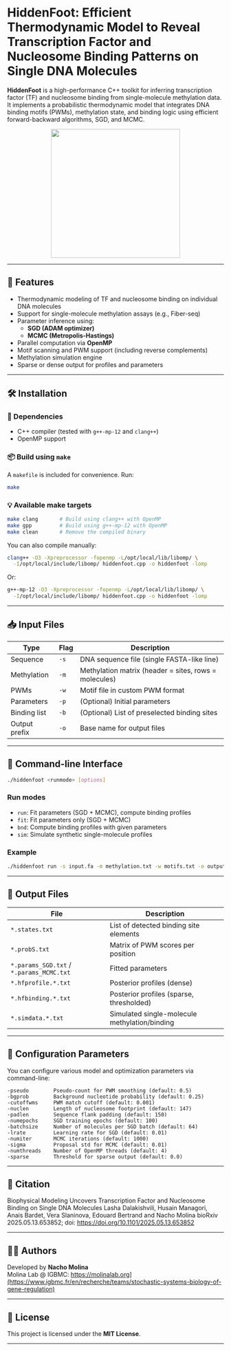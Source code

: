 # HiddenFoot: Efficient Thermodynamic Model to Reveal Transcription Factor and Nucleosome Binding Patterns on Single DNA Molecules

**HiddenFoot** is a high-performance C++ toolkit for inferring transcription factor (TF) and nucleosome binding from single-molecule methylation data. It implements a probabilistic thermodynamic model that integrates DNA binding motifs (PWMs), methylation state, and binding logic using efficient forward-backward algorithms, SGD, and MCMC.



<div align="center">
  <img src="https://github.com/MolinaLab-IGBMC/HiddenFoot/assets/34145153/d49969d7-ed83-4ad4-aa21-97eabc37ea2d" width="300" height="300">
</div>

---

## 🚀 Features

- Thermodynamic modeling of TF and nucleosome binding on individual DNA molecules
- Support for single-molecule methylation assays (e.g., Fiber-seq)
- Parameter inference using:
  - **SGD (ADAM optimizer)**
  - **MCMC (Metropolis-Hastings)**
- Parallel computation via **OpenMP**
- Motif scanning and PWM support (including reverse complements)
- Methylation simulation engine
- Sparse or dense output for profiles and parameters

---

## 🛠 Installation

### 🔧 Dependencies

- C++ compiler (tested with `g++-mp-12` and `clang++`)
- OpenMP support

### 📦 Build using `make`

A `makefile` is included for convenience. Run:

```bash
make
```

### 💡 Available make targets

```bash
make clang       # Build using clang++ with OpenMP
make gpp         # Build using g++-mp-12 with OpenMP
make clean       # Remove the compiled binary
```

You can also compile manually:

```bash
clang++ -O3 -Xpreprocessor -fopenmp -L/opt/local/lib/libomp/ \
  -I/opt/local/include/libomp/ hiddenfoot.cpp -o hiddenfoot -lomp
```

Or:

```bash
g++-mp-12 -O3 -Xpreprocessor -fopenmp -L/opt/local/lib/libomp/ \
  -I/opt/local/include/libomp/ hiddenfoot.cpp -o hiddenfoot -lomp
```

---

## 📥 Input Files

| Type   | Flag      | Description |
|--------|-----------|-------------|
| Sequence      | `-s` | DNA sequence file (single FASTA-like line) |
| Methylation   | `-m` | Methylation matrix (header = sites, rows = molecules) |
| PWMs          | `-w` | Motif file in custom PWM format |
| Parameters    | `-p` | (Optional) Initial parameters |
| Binding list  | `-b` | (Optional) List of preselected binding sites |
| Output prefix | `-o` | Base name for output files |

---

## 🔧 Command-line Interface

```bash
./hiddenfoot <runmode> [options]
```

### Run modes

- `run`: Fit parameters (SGD + MCMC), compute binding profiles
- `fit`: Fit parameters only (SGD + MCMC)
- `bnd`: Compute binding profiles with given parameters
- `sim`: Simulate synthetic single-molecule profiles

### Example

```bash
./hiddenfoot run -s input.fa -m methylation.txt -w motifs.txt -o output
```

---

## 🧪 Output Files

| File | Description |
|------|-------------|
| `*.states.txt` | List of detected binding site elements |
| `*.probS.txt`  | Matrix of PWM scores per position |
| `*.params_SGD.txt` / `*.params_MCMC.txt` | Fitted parameters |
| `*.hfprofile.*.txt` | Posterior profiles (dense) |
| `*.hfbinding.*.txt` | Posterior profiles (sparse, thresholded) |
| `*.simdata.*.txt` | Simulated single-molecule methylation/binding |

---

## 🧬 Configuration Parameters

You can configure various model and optimization parameters via command-line:

```text
-pseudo        Pseudo-count for PWM smoothing (default: 0.5)
-bgprob        Background nucleotide probability (default: 0.25)
-cutoffwms     PWM match cutoff (default: 0.001)
-nuclen        Length of nucleosome footprint (default: 147)
-padlen        Sequence flank padding (default: 150)
-numepochs     SGD training epochs (default: 100)
-batchsize     Number of molecules per SGD batch (default: 64)
-lrate         Learning rate for SGD (default: 0.01)
-numiter       MCMC iterations (default: 1000)
-sigma         Proposal std for MCMC (default: 0.01)
-numthreads    Number of OpenMP threads (default: 4)
-sparse        Threshold for sparse output (default: 0.0)
```

---

## 📖 Citation

Biophysical Modeling Uncovers Transcription Factor and Nucleosome Binding on Single DNA Molecules
Lasha Dalakishvili, Husain Managori, Anais Bardet, Vera Slaninova, Edouard Bertrand and Nacho Molina
bioRxiv 2025.05.13.653852; doi: https://doi.org/10.1101/2025.05.13.653852

---

## 👩‍🔬 Authors

Developed by **Nacho Molina**  
Molina Lab @ IGBMC: https://molinalab.org](https://www.igbmc.fr/en/recherche/teams/stochastic-systems-biology-of-gene-regulation)  

---

## 🧾 License

This project is licensed under the **MIT License**.

---
